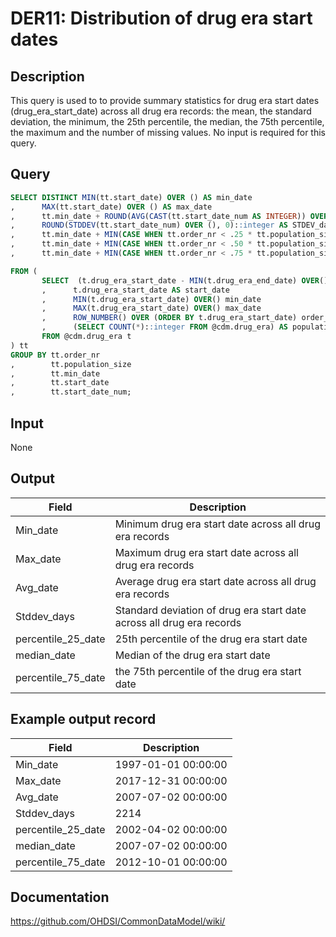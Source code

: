 <!---
Group:drug era
Name:DER11 Distribution of drug era start dates
Author:Patrick Ryan
CDM Version: 5.3
-->

# DER11: Distribution of drug era start dates

## Description
This query is used to to provide summary statistics for drug era start dates (drug_era_start_date) across all drug era records: the mean, the standard deviation, the minimum, the 25th percentile, the median, the 75th percentile, the maximum and the number of missing values. No input is required for this query.

## Query
```sql
SELECT DISTINCT MIN(tt.start_date) OVER () AS min_date
,      MAX(tt.start_date) OVER () AS max_date
,      tt.min_date + ROUND(AVG(CAST(tt.start_date_num AS INTEGER)) OVER (), 0)::integer  AS avg_date
,      ROUND(STDDEV(tt.start_date_num) OVER (), 0)::integer AS STDEV_days
,      tt.min_date + MIN(CASE WHEN tt.order_nr < .25 * tt.population_size THEN 9999 ELSE tt.start_date_num END)::integer over () AS percentile_25_date
,      tt.min_date + MIN(CASE WHEN tt.order_nr < .50 * tt.population_size THEN 9999 ELSE tt.start_date_num END)::integer over () AS median_date
,      tt.min_date + MIN(CASE WHEN tt.order_nr < .75 * tt.population_size THEN 9999 ELSE tt.start_date_num END)::integer over () AS percentile_75_date

FROM (
       SELECT  (t.drug_era_start_date - MIN(t.drug_era_end_date) OVER()) AS start_date_num
       ,      t.drug_era_start_date AS start_date
       ,      MIN(t.drug_era_start_date) OVER() min_date
       ,      MAX(t.drug_era_start_date) OVER() max_date
       ,      ROW_NUMBER() OVER (ORDER BY t.drug_era_start_date) order_nr
       ,      (SELECT COUNT(*)::integer FROM @cdm.drug_era) AS population_size
       FROM @cdm.drug_era t
) tt
GROUP BY tt.order_nr
,        tt.population_size
,        tt.min_date
,        tt.start_date
,        tt.start_date_num;
```

## Input

None

## Output

|  Field |  Description |
| --- | --- |
| Min_date | Minimum drug era start date across all drug era records |
| Max_date | Maximum drug era start date across all drug era records |
| Avg_date | Average drug era start date across all drug era records |
| Stddev_days | Standard deviation of drug era start date across all drug era records |
| percentile_25_date | 25th percentile of the drug era start date |
| median_date | Median of the drug era start date |
| percentile_75_date | the 75th percentile of the drug era start date |

## Example output record

|  Field |  Description |
| --- | --- |
| Min_date | 1997-01-01 00:00:00 |
| Max_date | 2017-12-31 00:00:00 |
| Avg_date | 2007-07-02 00:00:00 |
| Stddev_days | 2214 |
| percentile_25_date | 2002-04-02 00:00:00 |
| median_date | 2007-07-02 00:00:00 |
| percentile_75_date | 2012-10-01 00:00:00 |

## Documentation
https://github.com/OHDSI/CommonDataModel/wiki/
